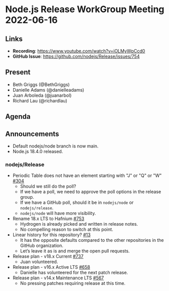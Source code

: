# Node.js Release WorkGroup Meeting 2022-06-16

## Links

* **Recording**:  https://www.youtube.com/watch?v=iOLMyWpCcd0
* **GitHub Issue**: https://github.com/nodejs/Release/issues/754

## Present

* Beth Griggs (@BethGriggs)
* Danielle Adams (@danielleadams)
* Juan Arboleda (@juanarbol)
* Richard Lau (@richardlau)

## Agenda

## Announcements

* Default nodejs/node branch is now main.
* Node.js 18.4.0 released.

### nodejs/Release

* Periodic Table does not have an element starting with "J" or "Q" or "W" [#304](https://github.com/nodejs/Release/issues/304)
  * Should we still do the poll?
  * If we have a poll, we need to approve the poll options in the release group.
  * If we have a GitHub poll, should it be in `nodejs/node` or `nodejs/release`.
   * `nodejs/node` will have more visibility.
* Rename 18.x LTS to Hafnium [#753](https://github.com/nodejs/Release/pull/753)
   * Hydrogen is already picked and written in release notes.
   * No compelling reason to switch at this point.
* Linear history for this repository? [#13](https://github.com/nodejs/release-keys/issues/13)
  * It has the opposite defaults compared to the other repositories in the GitHub organization.
  * Let’s leave it as is and merge the open pull requests.
* Release plan - v18.x Current [#737](https://github.com/nodejs/Release/issues/737)
  * Juan volunteered.
* Release plan - v16.x Active LTS [#658](https://github.com/nodejs/Release/issues/658)
  * Danielle has volunteered for the next patch release.
* Release plan - v14.x Maintenance LTS [#567](https://github.com/nodejs/Release/issues/567)
  * No pressing patches requiring release at this time.
